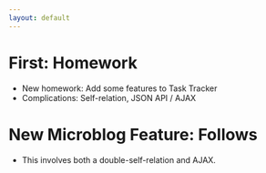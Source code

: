 ```yaml
---
layout: default
---
```


# First: Homework

 - New homework: Add some features to Task Tracker
 - Complications: Self-relation, JSON API / AJAX

# New Microblog Feature: Follows

 - This involves both a double-self-relation and AJAX.



